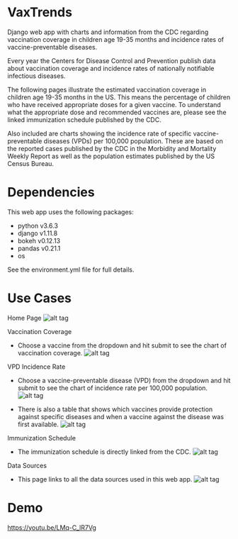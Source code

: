 # VaxTrends
Django web app with charts and information from the CDC regarding vaccination coverage in children age 19-35 months and incidence rates of vaccine-preventable diseases.

Every year the Centers for Disease Control and Prevention publish data about vaccination coverage and incidence rates of nationally notifiable infectious diseases. 

The following pages illustrate the estimated vaccination coverage in children age 19-35 months in the US. This means the percentage of children who have received appropriate doses for a given vaccine. To understand what the appropriate dose and recommended vaccines are, please see the linked immunization schedule published by the CDC. 

Also included are charts showing the incidence rate of specific vaccine-preventable diseases (VPDs) per 100,000 population. These are based on the reported cases published by the CDC in the Morbidity and Mortality Weekly Report as well as the population estimates published by the US Census Bureau.

# Dependencies
This web app uses the following packages:
- python v3.6.3
- django v1.11.8
- bokeh v0.12.13
- pandas v0.21.1
- os 

See the environment.yml file for full details.

# Use Cases
Home Page
![alt tag](https://user-images.githubusercontent.com/31290421/34189665-d5cd2204-e4f9-11e7-96b8-c47334a7a262.png "Home Page")

Vaccination Coverage 
- Choose a vaccine from the dropdown and hit submit to see the chart of vaccination coverage.
![alt tag](https://user-images.githubusercontent.com/31290421/34189666-d5e318ac-e4f9-11e7-9382-17b1e182e933.png "Coverage Page")

VPD Incidence Rate 
- Choose a vaccine-preventable disease (VPD) from the dropdown and hit submit to see the chart of incidence rate per 100,000 population.
![alt tag](https://user-images.githubusercontent.com/31290421/34189667-d5f71c80-e4f9-11e7-92aa-ba3b6e15e3f7.png "Incidence Rate Page")

- There is also a table that shows which vaccines provide protection against specific diseases and when a vaccine against the disease was first available.
![alt tag](https://user-images.githubusercontent.com/31290421/34189668-d60a2f50-e4f9-11e7-9809-d49462090ea0.png "Incidence Rate Page 2")

Immunization Schedule
- The immunization schedule is directly linked from the CDC.
![alt tag](https://user-images.githubusercontent.com/31290421/34189670-d623bc7c-e4f9-11e7-9205-e19aef918efd.png "Immunization Schedule Page")

Data Sources
- This page links to all the data sources used in this web app.
![alt tag](https://user-images.githubusercontent.com/31290421/34189671-d635f220-e4f9-11e7-8231-d7e3da3bb4ef.png "Data Sources Pages")

# Demo
https://youtu.be/LMq-C_lR7Vg
